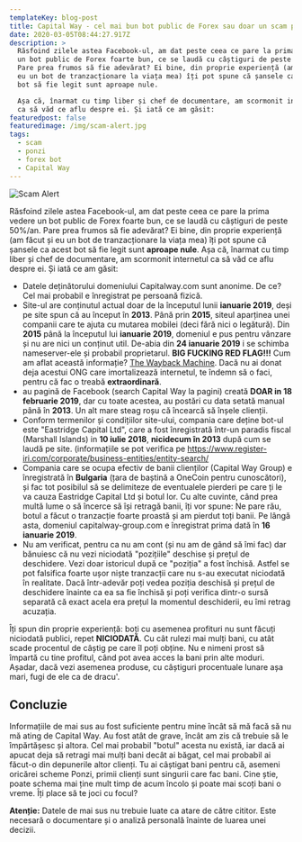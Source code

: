 ```yaml
---
templateKey: blog-post
title: Capital Way - cel mai bun bot public de Forex sau doar un scam ponzi?
date: 2020-03-05T08:44:27.917Z
description: >
  Răsfoind zilele astea Facebook-ul, am dat peste ceea ce pare la prima vedere
  un bot public de Forex foarte bun, ce se laudă cu câștiguri de peste 50%/an. 
  Pare prea frumos să fie adevărat? Ei bine, din proprie experiență (am făcut și
  eu un bot de tranzacționare la viața mea) îți pot spune că șansele ca acest
  bot să fie legit sunt aproape nule. 

  Așa că, înarmat cu timp liber și chef de documentare, am scormonit internetul
  ca să văd ce aflu despre ei. Și iată ce am găsit:
featuredpost: false
featuredimage: /img/scam-alert.jpg
tags:
  - scam
  - ponzi
  - forex bot
  - Capital Way
---
```

![Scam Alert](/img/scam-alert.jpg)

Răsfoind zilele astea Facebook-ul, am dat peste ceea ce pare la prima vedere un bot public de Forex foarte bun, ce se laudă cu câștiguri de peste 50%/an.  Pare prea frumos să fie adevărat? Ei bine, din proprie experiență (am făcut și eu un bot de tranzacționare la viața mea) îți pot spune că șansele ca acest bot să fie legit sunt **aproape nule**. 
Așa că, înarmat cu timp liber și chef de documentare, am scormonit internetul ca să văd ce aflu despre ei. Și iată ce am găsit:

* Datele deținătorului domeniului Capitalway.com sunt anonime. De ce? Cel mai probabil e înregistrat pe persoană fizică.
* Site-ul are conținutul actual doar de la începutul lunii **ianuarie 2019**, deși pe site spun că au început în **2013**. Până prin **2015**, siteul aparținea unei companii care te ajuta cu mutarea mobilei (deci fără nici o legătură). Din **2015** până la începutul lui **ianuarie 2019**, domeniul e pus pentru vânzare și nu are nici un conținut util. De-abia din **24 ianuarie 2019** i se schimba nameserver-ele și probabil proprietarul. **BIG FUCKING RED FLAG!!!** Cum am aflat această informație? [The Wayback Machine](https://web.archive.org/web/*/capitalway.com). Dacă nu ai donat deja acestui ONG care imortalizează internetul, te îndemn să o faci, pentru că fac o treabă **extraordinară**.
* au pagină de Facebook (search Capital Way la pagini) creată **DOAR in 18 februarie 2019**, dar cu toate acestea, au postări cu data setată manual până în **2013**. Un alt mare steag roșu că încearcă să înșele clienții.
* Conform termenilor și condițiilor site-ului, compania care deține bot-ul este "Eastridge Capital Ltd", care a fost înregistrată într-un paradis fiscal (Marshall Islands) in **10 iulie 2018**, **nicidecum în 2013** după cum se laudă pe site. (informațiile se pot verifica pe <https://www.register-iri.com/corporate/business-entities/entity-search/>
* Compania care se ocupa efectiv de banii clienților (Capital Way Group) e înregistrată în **Bulgaria** (țara de baștină a OneCoin pentru cunoscători), și fac tot posibilul să se delimiteze de eventualele pierderi pe care ți le va cauza Eastridge Capital Ltd și botul lor. Cu alte cuvinte, când prea multă lume o să încerce să își retragă banii, îți vor spune: Ne pare rău, botul a făcut o tranzacție foarte proastă și am pierdut toți banii. Pe lângă asta, domeniul capitalway-group.com e înregistrat prima dată în  **16 ianuarie 2019**.
* Nu am verificat, pentru ca nu am cont (și nu am de gând să îmi fac) dar bănuiesc că nu vezi niciodată "pozițiile" deschise și prețul de deschidere. Vezi doar istoricul după ce "poziția" a fost închisă. Astfel se pot falsifica foarte ușor niște tranzacții care nu s-au executat niciodată în realitate. Dacă într-adevăr poți vedea poziția deschisă și prețul de deschidere înainte ca ea sa fie închisă și poți verifica dintr-o sursă separată că exact acela era prețul la momentul deschiderii, eu îmi retrag acuzația.
 
Îți spun din proprie experiență: boți cu asemenea profituri nu sunt făcuți niciodată publici, repet **NICIODATĂ**. Cu cât rulezi mai mulți bani, cu atât scade procentul de câștig pe care îl poți obține. Nu e nimeni prost să împartă cu tine profitul, când pot avea acces la bani prin alte moduri. Așadar, dacă vezi  asemenea produse, cu câștiguri procentuale lunare așa mari, fugi de ele ca de dracu'.


## Concluzie
Informațiile de mai sus au fost suficiente pentru mine încât să mă facă să nu mă ating de Capital Way. Au fost atât de grave, încât am zis că trebuie să le împărtășesc și altora.  Cel mai probabil "botul" acesta nu există, iar dacă ai apucat deja să retragi mai mulți bani decât ai băgat, cel mai probabil ai făcut-o din depunerile altor clienți. Tu ai câștigat bani pentru că, asemeni oricărei scheme Ponzi, primii clienți sunt singurii care fac bani. Cine știe, poate schema mai ține mult timp de acum încolo și poate mai scoți bani o vreme. Îți place să te joci cu focul?

**Atenție:** Datele de mai sus nu trebuie luate ca atare de către cititor. Este necesară o documentare și o analiză personală înainte de luarea unei decizii.
